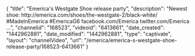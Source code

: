 {
    "title": "Emerica's Westgate Shoe release party",
    "description": "Newest shoe: http:\/\/emerica.com\/shoes\/the-westgate-2\/black-white\/ #MadeInEmerica #EmericaG6 facebook.com\/Emerica twitter.com\/Emerica ...",
    "channelid": "168523",
    "videoid": "6413661",
    "date_created": "1442962881",
    "date_modified": "1442962881",
    "type": "captivate",
    "layout": "channelVideo",
    "url": "\/emerica\/emerica-s-westgate-shoe-release-party\/168523-6413661"
}